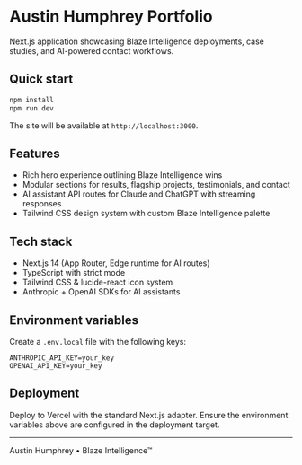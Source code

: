 # Austin Humphrey Portfolio

Next.js application showcasing Blaze Intelligence deployments, case studies, and AI-powered contact workflows.

## Quick start

```bash
npm install
npm run dev
```

The site will be available at `http://localhost:3000`.

## Features

- Rich hero experience outlining Blaze Intelligence wins
- Modular sections for results, flagship projects, testimonials, and contact
- AI assistant API routes for Claude and ChatGPT with streaming responses
- Tailwind CSS design system with custom Blaze Intelligence palette

## Tech stack

- Next.js 14 (App Router, Edge runtime for AI routes)
- TypeScript with strict mode
- Tailwind CSS & lucide-react icon system
- Anthropic + OpenAI SDKs for AI assistants

## Environment variables

Create a `.env.local` file with the following keys:

```
ANTHROPIC_API_KEY=your_key
OPENAI_API_KEY=your_key
```

## Deployment

Deploy to Vercel with the standard Next.js adapter. Ensure the environment variables above are configured in the deployment target.

---

Austin Humphrey • Blaze Intelligence™